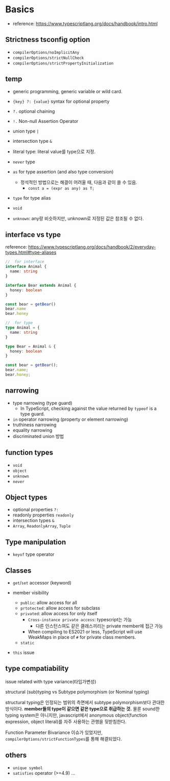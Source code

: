 #   Basics
*   reference: https://www.typescriptlang.org/docs/handbook/intro.html

##  Strictness tsconfig option
*   `compilerOptions/noImplicitAny`
*   `compilerOptions/strictNullCheck`
*   `compilerOptions/strictPropertyInitialization`

##  temp
*   generic programming, generic variable or wild card.
*   `{key} ?: {value}` syntax for optional property
*   `?.` optional chaining
*   `!.` Non-null Assertion Operator

*   union type `|`
*   intersection type `&`
*   literal type: literal value를 type으로 지정.
*   `never` type

*   `as` for type assertion (and also type conversion)
    *   정석적인 방법으로는 해결이 어려울 때, 다음과 같이 쓸 수 있음.
        *   `const a = (expr as any) as T;`
*   `type` for type alias
*   `void`
*   `unknown`: any랑 비슷하지만, unknown로 지정된 값은 참조될 수 없다.


##  interface vs type
reference: https://www.typescriptlang.org/docs/handbook/2/everyday-types.html#type-aliases
```ts
//  for interface
interface Animal {
  name: string
}

interface Bear extends Animal {
  honey: boolean
}

const bear = getBear() 
bear.name
bear.honey

//  for type
type Animal = {
  name: string
}

type Bear = Animal & { 
  honey: boolean 
}

const bear = getBear();
bear.name;
bear.honey;
```

##  narrowing
*   type narrowing (type guard)
    *   In TypeScript, checking against the value returned by `typeof` is a type guard.
*   `in` operator narrowing (property or element narrowing)
*   truthiness narrowing
*   equality narrowing
*   discriminated union 방법


##  function types
*   `void`
*   `object`
*   `unknown`
*   `never`

##  Object types
*   optional properties `?:`
*   readonly properties `readonly`
*   intersection types `&`
*   `Array`, `ReadonlyArray`, `Tuple`


##  Type manipulation
*   `keyof` type operator

##  Classes
*   `get`/`set` accessor (keyword)
*   member visibility
    *   `public`: allow access for all
    *   `prtotected`: allow access for subclass
    *   `privated`: allow access for only itself
        *   `Cross-instance private access`: typescript는 가능
            *   다른 인스턴스여도 같은 클래스끼리는 private member에 접근 가능
        *   When compiling to ES2021 or less, TypeScript will use WeakMaps in place of `#` for private class members.
    *   `static`

*   `this` issue

##  type compatiability
issue related with type variance(타입가변성)

structural (sub)typing vs Subtype polymorphism (or Nominal typing)

structural typing은 인정되는 범위의 측면에서 subtype polymorphism보다 관대한 방식이다. **member들의 type이 같으면 같은 type으로 취급하는 것.** 물론 sound한 typing system은 아니지만, javascript에서 anonymous object(function expression, object literal)를 자주 사용하는 관행을 뒷받침한다.

Function Parameter Bivariance 이슈가 있었지만, `compilerOptions/strictFunctionTypes`를 통해 해결되었다.

##  others
*   `unique symbol`
*   `satisfies` operator (>=4.9)
...